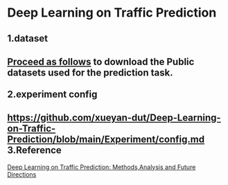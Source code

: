 Deep Learning on Traffic Prediction
====
1.dataset
----
[Proceed as follows](https://github.com/xueyan-dut/Deep-Learning-on-Traffic-Prediction/blob/main/dataset/download_dataset.md) to download the Public datasets used for the prediction task.<br><br><brs>
2.experiment config
----
https://github.com/xueyan-dut/Deep-Learning-on-Traffic-Prediction/blob/main/Experiment/config.md
3.Reference
----
[Deep Learning on Traffic Prediction: Methods,Analysis and Future Directions](https://arxiv.org/pdf/2004.08555v4.pdf)
